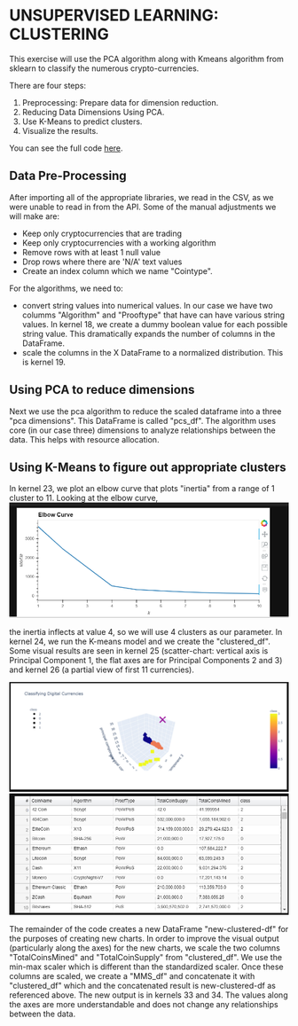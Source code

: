 # UNSUPERVISED LEARNING: CLUSTERING

This exercise will use the PCA algorithm along with Kmeans algorithm from sklearn to classify the numerous crypto-currencies.


There are four steps:  
1. Preprocessing: Prepare data for dimension reduction.  
2. Reducing Data Dimensions Using PCA.
3. Use K-Means to predict clusters.
4. Visualize the results.

You can see the full code [here](Val_crypto_clustering.ipynb).

## Data Pre-Processing
After importing all of the appropriate libraries, we read in the CSV, as we were unable to read in from the API.
Some of the manual adjustments we will make are:
* Keep only cryptocurrencies that are trading 
* Keep only cryptocurrencies with a working algorithm
* Remove rows with at least 1 null value 
* Drop rows where there are 'N/A' text values
* Create an index column which we name "Cointype".

For the algorithms, we need to:
* convert string values into numerical values.   In our case we have two columms "Algorithm" and "Prooftype" that have can have various string values.  In kernel 18, we create a dummy boolean value for each possible string value.   This dramatically expands the number of columns in the DataFrame.
* scale the columns in the X DataFrame to a normalized distribution.   This is kernel 19.

## Using PCA to reduce dimensions

Next we use the pca algorithm to reduce the scaled dataframe into a three "pca dimensions".  This DataFrame is called "pcs_df".  The algorithm uses core (in our case three) dimensions to analyze relationships between the data.   This helps with resource allocation.

## Using K-Means to figure out appropriate clusters

In kernel 23, we plot an elbow curve that plots "inertia" from a range of 1 cluster to 11.   Looking at the elbow curve,![curve](Elbow-Curve.PNG)

the inertia inflects at value 4, so we will use 4 clusters as our parameter. In kernel 24, we run the K-means model and we create the "clustered_df".  Some visual results are seen in kernel 25 (scatter-chart:  vertical axis is Principal Component 1, the flat axes are for Principal Components 2 and 3) and kernel 26 (a partial view of first 11 currencies).   

![scatter-chart](Scatter-Chart.PNG)
![classification-table](Classification-Table.PNG)

The remainder of the code creates a new DataFrame "new-clustered-df" for the purposes of creating new charts.  In order to improve the visual output (particularly along the axes) for the new charts, we scale the two columns "TotalCoinsMined" and "TotalCoinSupply" from "clustered_df". We use the min-max scaler which is different than the standardized scaler.  Once these columns are scaled, we create a "MMS_df" and concatenate it with "clustered_df" which and the concatenated result is new-clustered-df as referenced above.  The new output is in kernels 33 and 34.  The values along the axes are more understandable and does not change any relationships between the data.


